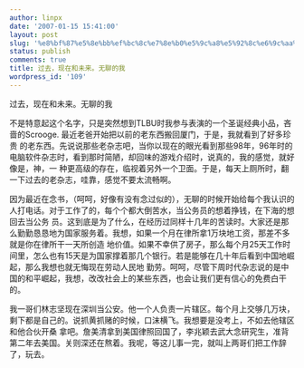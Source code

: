 ```yaml
---
author: linpx
date: '2007-01-15 15:41:00'
layout: post
slug: '%e8%bf%87%e5%8e%bb%ef%bc%8c%e7%8e%b0%e5%9c%a8%e5%92%8c%e6%9c%aa%e6%9d%a5%e3%80%82%e6%97%a0%e8%81%8a%e7%9a%84%e6%88%91'
status: publish
comments: true
title: 过去，现在和未来。无聊的我
wordpress_id: '109'
---
```


过去，现在和未来。无聊的我


不是特意起这个名字，只是突然想到TLBU时我参与表演的一个圣诞经典小品，吝啬的Scrooge. 最近老爸开始把以前的老东西搬回厦门，于是，我就看到了好多珍贵
的老东西。先说说那些老杂志吧，当你以现在的眼光看到那些98年，96年时的电脑软件杂志时，看到那时简陋，却回味的游戏介绍时，说真的，我的感觉，就好像是，神，一
种更高级的存在，临视着另外一个卫面。于是，每天上厕所时，翻一下过去的老杂志，哇靠，感觉不要太流畅啊。


因为最近在念书，（呵呵，好像有没有念过似的），无聊的时候开始给每个我认识的人打电话。对于工作了的，每个个都大倒苦水，当公务员的想着挣钱，在下海的想回去当公务
员。这到底是为了什么，在经历过同样十几年的苦读时。大家还是那么勤勤恳恳地为国家服务着。我想，如果一个月在律所拿1万块地工资，那差不多就是你在律所干一天所创造
地价值。如果不幸供了房子，那么每个月25天工作时间里，怎么也有15天是为国家撑着那几个银行。若是能够在几十年后看到中国地崛起，那么我想也就无悔现在劳动人民地
勤劳。呵呵，尽管下周时代杂志说的是中国的和平崛起，我想，改改社会上的某些东西，也会让我们更有信心的免费白干的。


我一哥们林志坚现在深圳当公安。他一个人负责一片辖区。每个月上交够几万块，剩下都是自己的。说抓黄抓赌的时候，口沫横飞。我想要是没考上，不如去他辖区和他合伙开桑
拿吧。詹美清拿到美国律照回国了，李兆颖去武大念研究生，准背第二年去美国。关则深还在熬着。我呢，等这儿事一完，就叫上两哥们把工作辞了，玩去。

